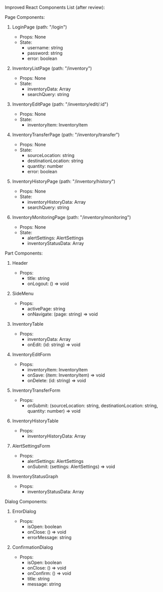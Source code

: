 Improved React Components List (after review):

Page Components:
1. LoginPage (path: "/login")
   - Props: None
   - State: 
     - username: string
     - password: string
     - error: boolean

2. InventoryListPage (path: "/inventory")
   - Props: None
   - State:
     - inventoryData: Array<InventoryItem>
     - searchQuery: string

3. InventoryEditPage (path: "/inventory/edit/:id")
   - Props: None
   - State:
     - inventoryItem: InventoryItem

4. InventoryTransferPage (path: "/inventory/transfer")
   - Props: None
   - State:
     - sourceLocation: string
     - destinationLocation: string
     - quantity: number
     - error: boolean

5. InventoryHistoryPage (path: "/inventory/history")
   - Props: None
   - State:
     - inventoryHistoryData: Array<InventoryHistoryItem>
     - searchQuery: string

6. InventoryMonitoringPage (path: "/inventory/monitoring")
   - Props: None
   - State:
     - alertSettings: AlertSettings
     - inventoryStatusData: Array<InventoryStatus>

Part Components:
1. Header
   - Props: 
     - title: string
     - onLogout: () => void

2. SideMenu
   - Props:
     - activePage: string
     - onNavigate: (page: string) => void

3. InventoryTable
   - Props:
     - inventoryData: Array<InventoryItem>
     - onEdit: (id: string) => void

4. InventoryEditForm
   - Props:
     - inventoryItem: InventoryItem
     - onSave: (item: InventoryItem) => void
     - onDelete: (id: string) => void

5. InventoryTransferForm
   - Props:
     - onSubmit: (sourceLocation: string, destinationLocation: string, quantity: number) => void

6. InventoryHistoryTable
   - Props:
     - inventoryHistoryData: Array<InventoryHistoryItem>

7. AlertSettingsForm
   - Props:
     - alertSettings: AlertSettings
     - onSubmit: (settings: AlertSettings) => void

8. InventoryStatusGraph
   - Props:
     - inventoryStatusData: Array<InventoryStatus>

Dialog Components:
1. ErrorDialog
   - Props:
     - isOpen: boolean
     - onClose: () => void
     - errorMessage: string

2. ConfirmationDialog
   - Props:
     - isOpen: boolean
     - onClose: () => void
     - onConfirm: () => void
     - title: string
     - message: string